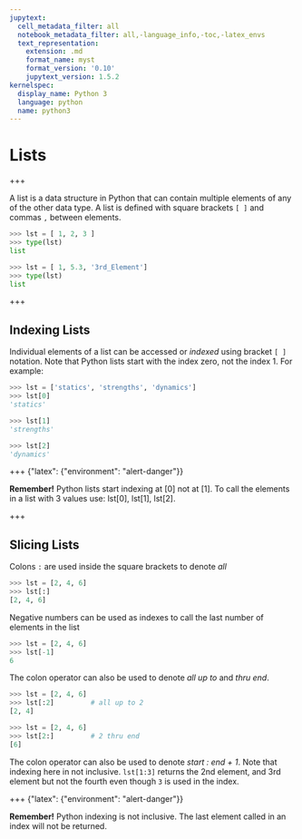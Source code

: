 ```yaml
---
jupytext:
  cell_metadata_filter: all
  notebook_metadata_filter: all,-language_info,-toc,-latex_envs
  text_representation:
    extension: .md
    format_name: myst
    format_version: '0.10'
    jupytext_version: 1.5.2
kernelspec:
  display_name: Python 3
  language: python
  name: python3
---
```


# Lists

+++

A list is a data structure in Python that can contain multiple elements of any of the other data type. A list is defined with square brackets ```[ ]``` and commas ``` , ``` between elements.

```python
>>> lst = [ 1, 2, 3 ]
>>> type(lst)
list

>>> lst = [ 1, 5.3, '3rd_Element']
>>> type(lst)
list
```

+++

## Indexing Lists

Individual elements of a list can be accessed or _indexed_ using bracket ```[ ]``` notation. Note that Python lists start with the index zero, not the index 1. For example:

```python
>>> lst = ['statics', 'strengths', 'dynamics']
>>> lst[0]
'statics'

>>> lst[1]
'strengths'

>>> lst[2]
'dynamics'
```

+++ {"latex": {"environment": "alert-danger"}}

<div class="alert alert-danger">
<strong>Remember!</strong> Python lists start indexing at [0] not at [1]. To call the elements in a list with 3 values use: lst[0], lst[1], lst[2].
</div>

+++

## Slicing Lists

Colons ``` : ``` are used inside the square brackets to denote _all_

```python
>>> lst = [2, 4, 6]
>>> lst[:]
[2, 4, 6]
```

Negative numbers can be used as indexes to call the last number of elements in the list

```python
>>> lst = [2, 4, 6]
>>> lst[-1]
6
```

The colon operator can also be used to denote _all up to_ and _thru end_.

```python
>>> lst = [2, 4, 6]
>>> lst[:2]         # all up to 2
[2, 4]
```


```python
>>> lst = [2, 4, 6]
>>> lst[2:]         # 2 thru end
[6]
```

The colon operator can also be used to denote _start : end + 1_. Note that indexing here in not inclusive. ```lst[1:3]``` returns the 2nd element, and 3rd element but not the fourth even though ```3``` is used in the index.

+++ {"latex": {"environment": "alert-danger"}}

<div class="alert alert-danger">
<strong>Remember!</strong> Python indexing is not inclusive. The last element called in an index will not be returned.
</div>

```{code-cell} ipython3

```
